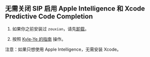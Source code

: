 ## 无需关闭 SIP 启用 Apple Intelligence 和 Xcode Predictive Code Completion

1. 如果你之前安装过 `zouxian`，请先[卸载](https://github.com/hikaruchang/zouxian?tab=readme-ov-file#uninstall)。
   
2. 按照 [Kyle-Ye 的指南](https://github.com/Kyle-Ye/XcodeLLMEligible) 操作。

注意：如果只想使用 Apple Intelligence，无需安装 Xcode。
